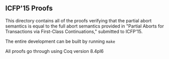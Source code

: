 ICFP'15 Proofs
-

This directory contains all of the proofs verifying that the partial abort semantics is equal to the full abort semantics provided in "Partial Aborts for Transactions via First-Class Continuations," submitted to ICFP'15.

The entire development can be built by running `make`

All proofs go through using Coq version 8.4pl6
